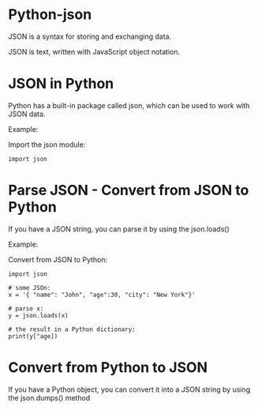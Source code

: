 # Python-json
JSON is a syntax for storing and exchanging data.

JSON is text, written with JavaScript object notation.

# JSON in Python
Python has a built-in package called json, which can be used to work with JSON data.

Example:

Import the json module:

    import json

# Parse JSON - Convert from JSON to Python
If you have a JSON string, you can parse it by using the json.loads()

Example:

Convert from JSON to Python:

    import json

    # some JSOn:
    x = '{ "name": "John", "age":30, "city": "New York"}'

    # parse x:
    y = json.loads(x)

    # the result in a Python dictionary:
    print(y["age])

# Convert from Python to JSON
If you have a Python object, you can convert it into a JSON string by using the json.dumps() method    